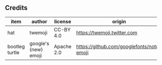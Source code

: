 ## Credits

| item           | author               | license    | origin              |
| ----           | ------               | -------    | ------              |
| hat            | twemoji              | CC-BY 4.0  | https://twemoji.twitter.com |
| bootleg turtle | google's (new) emoji | Apache 2.0 | https://github.com/googlefonts/noto-emoji |
